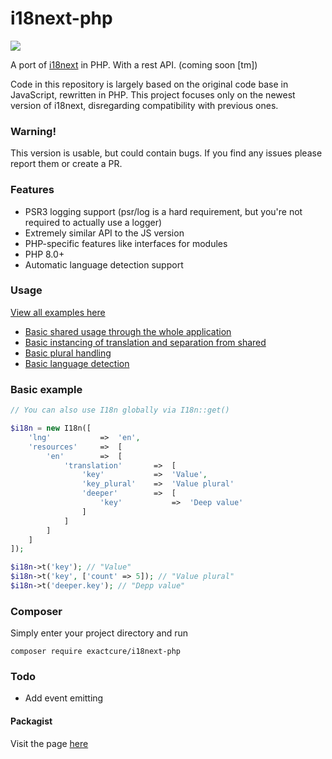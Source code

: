# i18next-php

<img src="https://github.com/exactcure/i18next-php/workflows/Tests/badge.svg">

A port of [i18next](https://www.i18next.com/) in PHP. With a rest API. (coming soon \[tm\])

Code in this repository is largely based on the original code base in JavaScript, rewritten in PHP.
This project focuses only on the newest version of i18next, disregarding compatibility with previous ones.

### Warning!

This version is usable, but could contain bugs. 
If you find any issues please report them or create a PR.

### Features

* PSR3 logging support (psr/log is a hard requirement, but you're not required to actually use a logger)
* Extremely similar API to the JS version
* PHP-specific features like interfaces for modules
* PHP 8.0+
* Automatic language detection support

### Usage

[View all examples here](examples)

* [Basic shared usage through the whole application](examples/example-shared.php)
* [Basic instancing of translation and separation from shared](examples/example-instance.php)
* [Basic plural handling](examples/example-plurals.php)
* [Basic language detection](examples/example-detect.php)

### Basic example

```php
// You can also use I18n globally via I18n::get()

$i18n = new I18n([
    'lng'           =>  'en',
    'resources'     =>  [
        'en'        =>  [
            'translation'       =>  [
                'key'           =>  'Value',
                'key_plural'    =>  'Value plural'
                'deeper'        =>  [
                    'key'           =>  'Deep value'
                ]
            ]
        ]
    ]
]);

$i18n->t('key'); // "Value"
$i18n->t('key', ['count' => 5]); // "Value plural"
$i18n->t('deeper.key'); // "Depp value"
```

### Composer

Simply enter your project directory and run

`composer require exactcure/i18next-php`

### Todo

* Add event emitting

#### Packagist

Visit the page [here](https://packagist.org/packages/exactcure/i18next-php)
